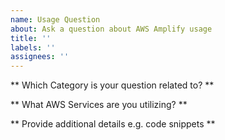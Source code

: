 ```yaml
---
name: Usage Question
about: Ask a question about AWS Amplify usage
title: ''
labels: ''
assignees: ''
---
```


** Which Category is your question related to? **

** What AWS Services are you utilizing? **

** Provide additional details e.g. code snippets **
